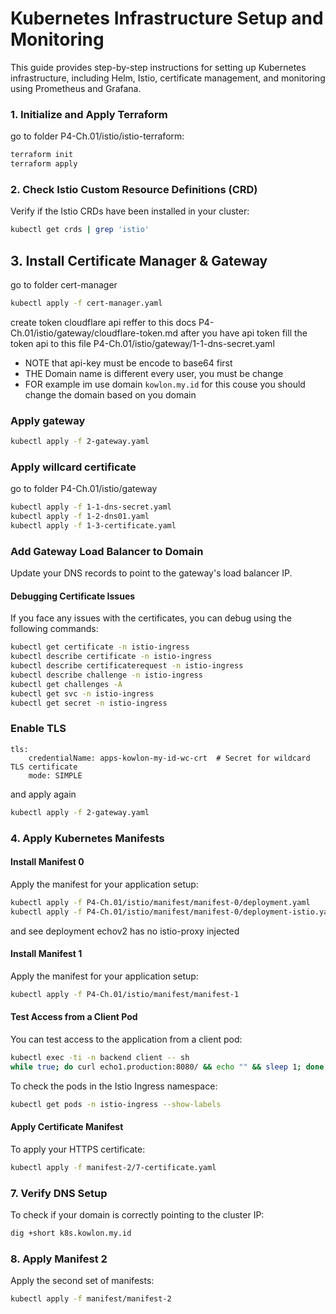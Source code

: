 # Kubernetes Infrastructure Setup and Monitoring

This guide provides step-by-step instructions for setting up Kubernetes infrastructure, including Helm, Istio, certificate management, and monitoring using Prometheus and Grafana.

### 1. Initialize and Apply Terraform

go to folder P4-Ch.01/istio/istio-terraform:

```bash
terraform init
terraform apply
```

### 2. Check Istio Custom Resource Definitions (CRD)

Verify if the Istio CRDs have been installed in your cluster:
```bash
kubectl get crds | grep 'istio'
```

## 3. Install Certificate Manager & Gateway

go to folder cert-manager
```bash
kubectl apply -f cert-manager.yaml
```

create token cloudflare api
reffer to this docs P4-Ch.01/istio/gateway/cloudflare-token.md
after you have api token
fill the token api to this file P4-Ch.01/istio/gateway/1-1-dns-secret.yaml
* NOTE that api-key must be encode to base64 first
* THE Domain name is different every user, you must be change 
* FOR example im use domain `kowlon.my.id` for this couse you should change the domain based on you domain

### Apply gateway
```bash
kubectl apply -f 2-gateway.yaml
```

### Apply willcard certificate
go to folder P4-Ch.01/istio/gateway

```bash
kubectl apply -f 1-1-dns-secret.yaml
kubectl apply -f 1-2-dns01.yaml
kubectl apply -f 1-3-certificate.yaml
```

### Add Gateway Load Balancer to Domain

Update your DNS records to point to the gateway's load balancer IP. 

#### Debugging Certificate Issues

If you face any issues with the certificates, you can debug using the following commands:
```bash
kubectl get certificate -n istio-ingress
kubectl describe certificate -n istio-ingress
kubectl describe certificaterequest -n istio-ingress
kubectl describe challenge -n istio-ingress
kubectl get challenges -A
kubectl get svc -n istio-ingress
kubectl get secret -n istio-ingress
```

### Enable TLS 

```
tls:
    credentialName: apps-kowlon-my-id-wc-crt  # Secret for wildcard TLS certificate
    mode: SIMPLE
```

and apply again
```bash
kubectl apply -f 2-gateway.yaml
```


### 4. Apply Kubernetes Manifests

#### Install Manifest 0

Apply the manifest for your application setup:
```bash
kubectl apply -f P4-Ch.01/istio/manifest/manifest-0/deployment.yaml
kubectl apply -f P4-Ch.01/istio/manifest/manifest-0/deployment-istio.yaml
```

and see deployment echov2 has no istio-proxy injected

#### Install Manifest 1

Apply the manifest for your application setup:
```bash
kubectl apply -f P4-Ch.01/istio/manifest/manifest-1
```

#### Test Access from a Client Pod

You can test access to the application from a client pod:
```bash
kubectl exec -ti -n backend client -- sh
while true; do curl echo1.production:8080/ && echo "" && sleep 1; done
```

To check the pods in the Istio Ingress namespace:
```bash
kubectl get pods -n istio-ingress --show-labels
```


#### Apply Certificate Manifest

To apply your HTTPS certificate:
```bash
kubectl apply -f manifest-2/7-certificate.yaml
```



### 7. Verify DNS Setup

To check if your domain is correctly pointing to the cluster IP:
```bash
dig +short k8s.kowlon.my.id
```

### 8. Apply Manifest 2

Apply the second set of manifests:
```bash
kubectl apply -f manifest/manifest-2
```
